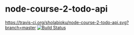# node-course-2-todo-api
https://travis-ci.org/sholabioku/node-course-2-todo-api.svg?branch=master
[![Build Status](https://travis-ci.org/sholabioku/node-course-2-todo-api.svg?branch=master)](https://travis-ci.org/sholabioku/node-course-2-todo-api)
